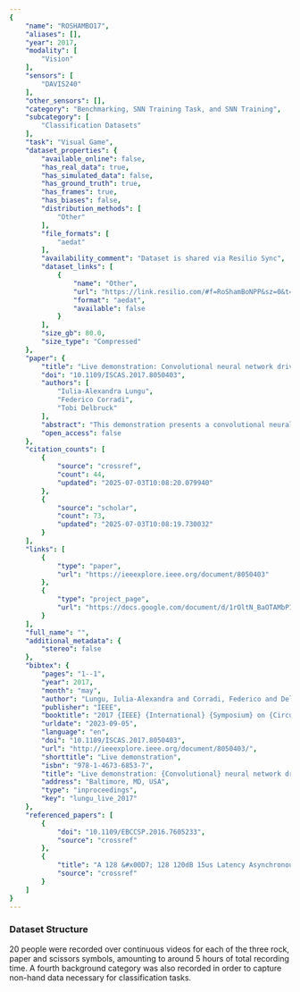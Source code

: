 ```yaml
---
{
    "name": "ROSHAMBO17",
    "aliases": [],
    "year": 2017,
    "modality": [
        "Vision"
    ],
    "sensors": [
        "DAVIS240"
    ],
    "other_sensors": [],
    "category": "Benchmarking, SNN Training Task, and SNN Training",
    "subcategory": [
        "Classification Datasets"
    ],
    "task": "Visual Game",
    "dataset_properties": {
        "available_online": false,
        "has_real_data": true,
        "has_simulated_data": false,
        "has_ground_truth": true,
        "has_frames": true,
        "has_biases": false,
        "distribution_methods": [
            "Other"
        ],
        "file_formats": [
            "aedat"
        ],
        "availability_comment": "Dataset is shared via Resilio Sync",
        "dataset_links": [
            {
                "name": "Other",
                "url": "https://link.resilio.com/#f=RoShamBoNPP&sz=0&t=2&s=CGC7YJLO5SR3JNFVDQ3AQXUFPAS33ZARNW6KO7BTEWQNGSBSTWPQ&i=CMQ7LDNPDJWJGVJNTVUZW55TNN6XL56KY&v=2.7&a=2",
                "format": "aedat",
                "available": false
            }
        ],
        "size_gb": 80.0,
        "size_type": "Compressed"
    },
    "paper": {
        "title": "Live demonstration: Convolutional neural network driven by dynamic vision sensor playing RoShamBo",
        "doi": "10.1109/ISCAS.2017.8050403",
        "authors": [
            "Iulia-Alexandra Lungu",
            "Federico Corradi",
            "Tobi Delbruck"
        ],
        "abstract": "This demonstration presents a convolutional neural network (CNN) playing \u201cRoShamBo\u201d (\u201crock-paper-scissors\u201d) against human opponents in real time. The network is driven by dynamic and active-pixel vision sensor (DAVIS) events, acquired by accumulating events into fixed event-number frames.",
        "open_access": false
    },
    "citation_counts": [
        {
            "source": "crossref",
            "count": 44,
            "updated": "2025-07-03T10:08:20.079940"
        },
        {
            "source": "scholar",
            "count": 73,
            "updated": "2025-07-03T10:08:19.730032"
        }
    ],
    "links": [
        {
            "type": "paper",
            "url": "https://ieeexplore.ieee.org/document/8050403"
        },
        {
            "type": "project_page",
            "url": "https://docs.google.com/document/d/1rOltN_BaOTAMbP1chzFZxPjN24eTdbzuCrCM4S2o6qA/edit#heading=h.6v6s3wqf4smz"
        }
    ],
    "full_name": "",
    "additional_metadata": {
        "stereo": false
    },
    "bibtex": {
        "pages": "1--1",
        "year": 2017,
        "month": "may",
        "author": "Lungu, Iulia-Alexandra and Corradi, Federico and Delbruck, Tobi",
        "publisher": "IEEE",
        "booktitle": "2017 {IEEE} {International} {Symposium} on {Circuits} and {Systems} ({ISCAS})",
        "urldate": "2023-09-05",
        "language": "en",
        "doi": "10.1109/ISCAS.2017.8050403",
        "url": "http://ieeexplore.ieee.org/document/8050403/",
        "shorttitle": "Live demonstration",
        "isbn": "978-1-4673-6853-7",
        "title": "Live demonstration: {Convolutional} neural network driven by dynamic vision sensor playing {RoShamBo}",
        "address": "Baltimore, MD, USA",
        "type": "inproceedings",
        "key": "lungu_live_2017"
    },
    "referenced_papers": [
        {
            "doi": "10.1109/EBCCSP.2016.7605233",
            "source": "crossref"
        },
        {
            "title": "A 128 &#x00D7; 128 120dB 15us Latency Asynchronous Temporal Contrast Vision Sensor",
            "source": "crossref"
        }
    ]
}
---
```



### Dataset Structure 

20 people were recorded over continuous videos for each of the three rock, paper and scissors symbols, amounting to around 5 hours of total recording time. A fourth background category was also recorded in order to capture non-hand data necessary for classification tasks.